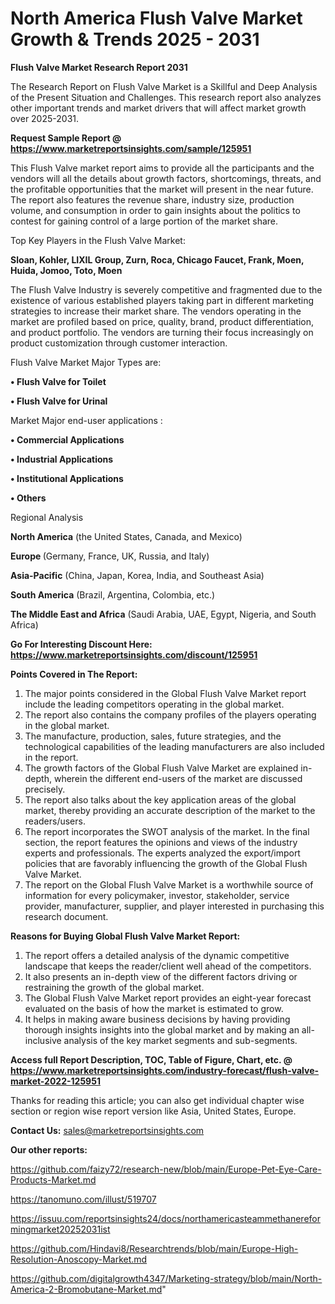 # North America Flush Valve Market Growth & Trends 2025 - 2031

<strong>Flush Valve Market Research Report 2031</strong>

The Research Report on Flush Valve Market is a Skillful and Deep Analysis of the Present Situation and Challenges. This research report also analyzes other important trends and market drivers that will affect market growth over 2025-2031.

<strong>Request Sample Report @ <a href=https://www.marketreportsinsights.com/sample/125951>https://www.marketreportsinsights.com/sample/125951</a></strong>

This Flush Valve market report aims to provide all the participants and the vendors will all the details about growth factors, shortcomings, threats, and the profitable opportunities that the market will present in the near future. The report also features the revenue share, industry size, production volume, and consumption in order to gain insights about the politics to contest for gaining control of a large portion of the market share.

Top Key Players in the Flush Valve Market:

<strong>Sloan, Kohler, LIXIL Group, Zurn, Roca, Chicago Faucet, Frank, Moen, Huida, Jomoo, Toto, Moen</strong>

The Flush Valve Industry is severely competitive and fragmented due to the existence of various established players taking part in different marketing strategies to increase their market share. The vendors operating in the market are profiled based on price, quality, brand, product differentiation, and product portfolio. The vendors are turning their focus increasingly on product customization through customer interaction.

Flush Valve Market Major Types are:

<strong>• Flush Valve for Toilet

• Flush Valve for Urinal</strong>

Market Major end-user applications :

<strong>• Commercial Applications

• Industrial Applications

• Institutional Applications

• Others</strong>

Regional Analysis

</u><strong><b>North America</b></strong> (the United States, Canada, and Mexico)

<strong><b>Europe </b></strong>(Germany, France, UK, Russia, and Italy)

<strong><b>Asia-Pacific</b></strong> (China, Japan, Korea, India, and Southeast Asia)

<strong><b>South America</b></strong> (Brazil, Argentina, Colombia, etc.)

<strong><b>The Middle East and Africa</b></strong> (Saudi Arabia, UAE, Egypt, Nigeria, and South Africa)

<strong>Go For Interesting Discount Here: <a href=https://www.marketreportsinsights.com/discount/125951>https://www.marketreportsinsights.com/discount/125951</a></strong>

<strong>Points Covered in The Report:</strong>
<ol>
  <li>The major points considered in the Global Flush Valve Market report include the leading competitors operating in the global market.</li>
  <li>The report also contains the company profiles of the players operating in the global market.</li>
  <li>The manufacture, production, sales, future strategies, and the technological capabilities of the leading manufacturers are also included in the report.</li>
  <li>The growth factors of the Global Flush Valve Market are explained in-depth, wherein the different end-users of the market are discussed precisely.</li>
  <li>The report also talks about the key application areas of the global market, thereby providing an accurate description of the market to the readers/users.</li>
  <li>The report incorporates the SWOT analysis of the market. In the final section, the report features the opinions and views of the industry experts and professionals. The experts analyzed the export/import policies that are favorably influencing the growth of the Global Flush Valve Market.</li>
  <li>The report on the Global Flush Valve Market is a worthwhile source of information for every policymaker, investor, stakeholder, service provider, manufacturer, supplier, and player interested in purchasing this research document.</li>
</ol>
<strong>Reasons for Buying Global Flush Valve Market Report:</strong>

<ol>
  <li>The report offers a detailed analysis of the dynamic competitive landscape that keeps the reader/client well ahead of the competitors.</li>
  <li>It also presents an in-depth view of the different factors driving or restraining the growth of the global market.</li>
  <li>The Global Flush Valve Market report provides an eight-year forecast evaluated on the basis of how the market is estimated to grow.</li>
  <li>It helps in making aware business decisions by having providing thorough insights insights into the global market and by making an all-inclusive analysis of the key market segments and sub-segments.</li>
</ol>
<strong>Access full Report Description, TOC, Table of Figure, Chart, etc. @ <a href=https://www.marketreportsinsights.com/industry-forecast/flush-valve-market-2022-125951>https://www.marketreportsinsights.com/industry-forecast/flush-valve-market-2022-125951</a></strong>


Thanks for reading this article; you can also get individual chapter wise section or region wise report version like Asia, United States, Europe.

<strong>Contact Us:</strong>
sales@marketreportsinsights.com

<strong>Our other reports:</strong>

<a href=https://github.com/faizy72/research-new/blob/main/Europe-Pet-Eye-Care-Products-Market.md>https://github.com/faizy72/research-new/blob/main/Europe-Pet-Eye-Care-Products-Market.md</a>

<a href=https://tanomuno.com/illust/519707>https://tanomuno.com/illust/519707</a>

<a href=https://issuu.com/reportsinsights24/docs/northamericasteammethanereformingmarket20252031ist>https://issuu.com/reportsinsights24/docs/northamericasteammethanereformingmarket20252031ist</a>

<a href=https://github.com/Hindavi8/Researchtrends/blob/main/Europe-High-Resolution-Anoscopy-Market.md>https://github.com/Hindavi8/Researchtrends/blob/main/Europe-High-Resolution-Anoscopy-Market.md</a>

<a href=https://github.com/digitalgrowth4347/Marketing-strategy/blob/main/North-America-2-Bromobutane-Market.md>https://github.com/digitalgrowth4347/Marketing-strategy/blob/main/North-America-2-Bromobutane-Market.md</a>"
